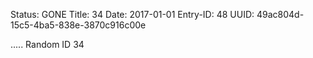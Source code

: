 Status: GONE
Title: 34
Date: 2017-01-01
Entry-ID: 48
UUID: 49ac804d-15c5-4ba5-838e-3870c916c00e

.....
Random ID 34
